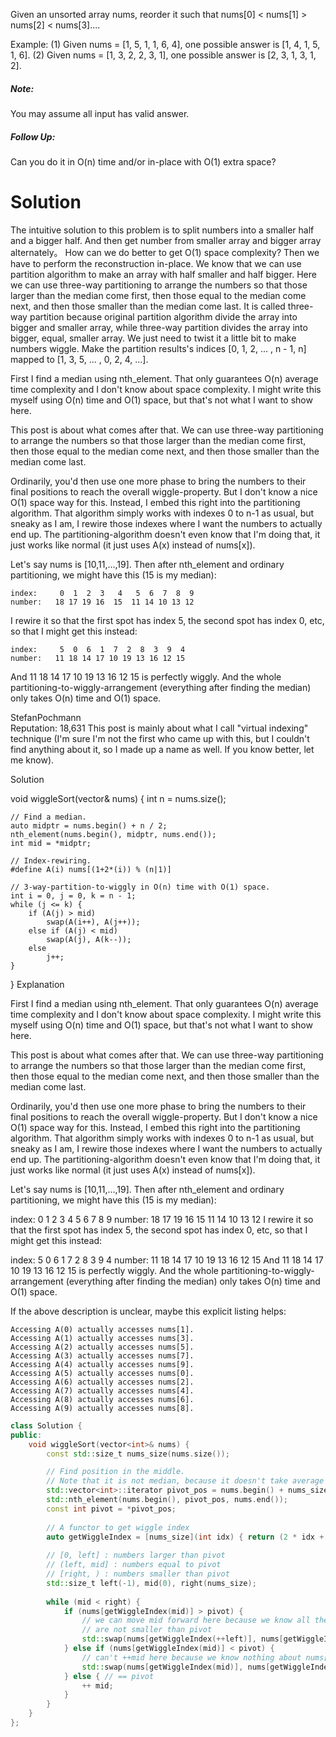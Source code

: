 Given an unsorted array nums, reorder it such that nums[0] < nums[1] > nums[2] < nums[3]....

Example:
(1) Given nums = [1, 5, 1, 1, 6, 4], one possible answer is [1, 4, 1, 5, 1, 6]. 
(2) Given nums = [1, 3, 2, 2, 3, 1], one possible answer is [2, 3, 1, 3, 1, 2].

##### Note:
You may assume all input has valid answer.

##### Follow Up:
Can you do it in O(n) time and/or in-place with O(1) extra space?

# Solution
The intuitive solution to this problem is to split numbers into a smaller half and a bigger half.
And then get number from smaller array and bigger array alternately。
How can we do better to get O(1) space complexity?
Then we have to perform the reconstruction in-place.
We know that we can use partition algorithm to make an array with half smaller and half bigger.
Here we can use three-way partitioning to arrange the numbers so that
those larger than the median come first, then those equal to the median come next,
and then those smaller than the median come last.
It is called three-way partition because original partition algorithm divide the array into bigger and smaller array, while three-way 
partition divides the array into bigger, equal, smaller array.
We just need to twist it a little bit to make numbers wiggle.
Make the partition results's indices [0, 1, 2, ... , n - 1, n] mapped to [1, 3, 5, ... , 0, 2, 4, ...].

First I find a median using nth_element. That only guarantees O(n) average time complexity and I don't know about space complexity. I might write this myself using O(n) time and O(1) space, but that's not what I want to show here.

This post is about what comes after that. We can use three-way partitioning to arrange the numbers so that those larger than the median come first, then those equal to the median come next, and then those smaller than the median come last.

Ordinarily, you'd then use one more phase to bring the numbers to their final positions to reach the overall wiggle-property. But I don't know a nice O(1) space way for this. Instead, I embed this right into the partitioning algorithm. That algorithm simply works with indexes 0 to n-1 as usual, but sneaky as I am, I rewire those indexes where I want the numbers to actually end up. The partitioning-algorithm doesn't even know that I'm doing that, it just works like normal (it just uses A(x) instead of nums[x]).

Let's say nums is [10,11,...,19]. Then after nth_element and ordinary partitioning, we might have this (15 is my median):

```
index:     0  1  2  3   4   5  6  7  8  9
number:   18 17 19 16  15  11 14 10 13 12
```

I rewire it so that the first spot has index 5, the second spot has index 0, etc, so that I might get this instead:
```
index:     5  0  6  1  7  2  8  3  9  4
number:   11 18 14 17 10 19 13 16 12 15
```
And 11 18 14 17 10 19 13 16 12 15 is perfectly wiggly. And the whole partitioning-to-wiggly-arrangement (everything after finding the median) only takes O(n) time and O(1) space.

 StefanPochmann  
Reputation:  18,631
This post is mainly about what I call "virtual indexing" technique (I'm sure I'm not the first who came up with this, but I couldn't find anything about it, so I made up a name as well. If you know better, let me know).

Solution

void wiggleSort(vector<int>& nums) {
    int n = nums.size();
    
    // Find a median.
    auto midptr = nums.begin() + n / 2;
    nth_element(nums.begin(), midptr, nums.end());
    int mid = *midptr;
    
    // Index-rewiring.
    #define A(i) nums[(1+2*(i)) % (n|1)]

    // 3-way-partition-to-wiggly in O(n) time with O(1) space.
    int i = 0, j = 0, k = n - 1;
    while (j <= k) {
        if (A(j) > mid)
            swap(A(i++), A(j++));
        else if (A(j) < mid)
            swap(A(j), A(k--));
        else
            j++;
    }
}
Explanation

First I find a median using nth_element. That only guarantees O(n) average time complexity and I don't know about space complexity. I might write this myself using O(n) time and O(1) space, but that's not what I want to show here.

This post is about what comes after that. We can use three-way partitioning to arrange the numbers so that those larger than the median come first, then those equal to the median come next, and then those smaller than the median come last.

Ordinarily, you'd then use one more phase to bring the numbers to their final positions to reach the overall wiggle-property. But I don't know a nice O(1) space way for this. Instead, I embed this right into the partitioning algorithm. That algorithm simply works with indexes 0 to n-1 as usual, but sneaky as I am, I rewire those indexes where I want the numbers to actually end up. The partitioning-algorithm doesn't even know that I'm doing that, it just works like normal (it just uses A(x) instead of nums[x]).

Let's say nums is [10,11,...,19]. Then after nth_element and ordinary partitioning, we might have this (15 is my median):

index:     0  1  2  3   4   5  6  7  8  9
number:   18 17 19 16  15  11 14 10 13 12
I rewire it so that the first spot has index 5, the second spot has index 0, etc, so that I might get this instead:

index:     5  0  6  1  7  2  8  3  9  4
number:   11 18 14 17 10 19 13 16 12 15
And 11 18 14 17 10 19 13 16 12 15 is perfectly wiggly. And the whole partitioning-to-wiggly-arrangement (everything after finding the median) only takes O(n) time and O(1) space.

If the above description is unclear, maybe this explicit listing helps:

```
Accessing A(0) actually accesses nums[1].
Accessing A(1) actually accesses nums[3].
Accessing A(2) actually accesses nums[5].
Accessing A(3) actually accesses nums[7].
Accessing A(4) actually accesses nums[9].
Accessing A(5) actually accesses nums[0].
Accessing A(6) actually accesses nums[2].
Accessing A(7) actually accesses nums[4].
Accessing A(8) actually accesses nums[6].
Accessing A(9) actually accesses nums[8].
```

```cpp
class Solution {
public:
    void wiggleSort(vector<int>& nums) {
        const std::size_t nums_size(nums.size());

        // Find position in the middle.
        // Note that it is not median, because it doesn't take average value when length is an even number.
        std::vector<int>::iterator pivot_pos = nums.begin() + nums_size / 2;
        std::nth_element(nums.begin(), pivot_pos, nums.end()); 
        const int pivot = *pivot_pos;
        
        // A functor to get wiggle index
        auto getWiggleIndex = [nums_size](int idx) { return (2 * idx + 1) % (nums_size | 1); };
        
        // [0, left] : numbers larger than pivot
        // (left, mid] : numbers equal to pivot
        // [right, ) : numbers smaller than pivot
        std::size_t left(-1), mid(0), right(nums_size);
        
        while (mid < right) {
            if (nums[getWiggleIndex(mid)] > pivot) {
                // we can move mid forward here because we know all the number between [0, mid]
                // are not smaller than pivot
                std::swap(nums[getWiggleIndex(++left)], nums[getWiggleIndex(mid++)]);
            } else if (nums[getWiggleIndex(mid)] < pivot) {
                // can't ++mid here because we know nothing about nums[right]
                std::swap(nums[getWiggleIndex(mid)], nums[getWiggleIndex(--right)]); 
            } else { // == pivot
                ++ mid;
            }
        }       
    }
};
```
